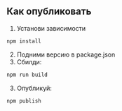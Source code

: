 
## Как опубликовать

1. Установи зависимости

```bash
npm install
```

2. Подними версию в package.json
3. Сбилди: 
```bash
npm run build
```
3. Опубликуй: 
```bash
npm publish
```